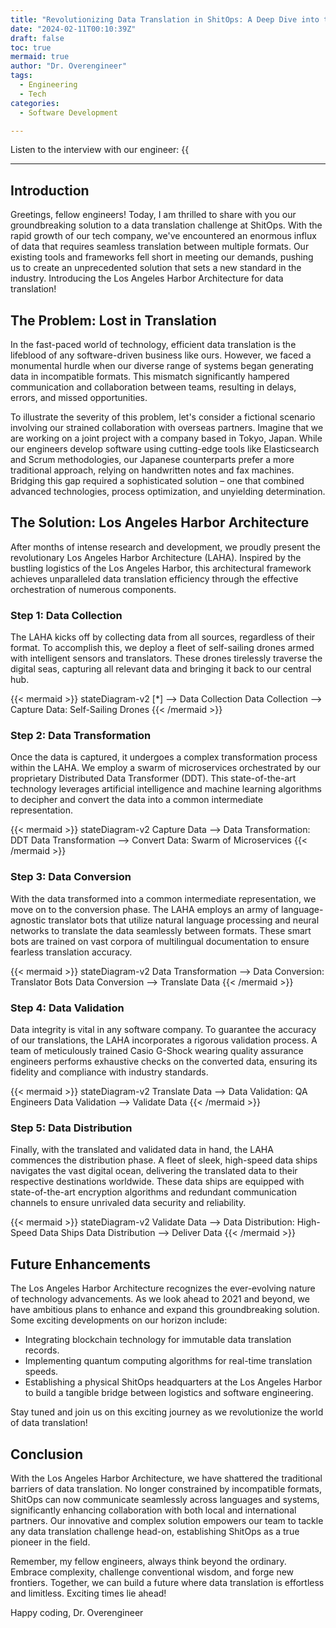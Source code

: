 ```yaml
---
title: "Revolutionizing Data Translation in ShitOps: A Deep Dive into the Los Angeles Harbor Architecture"
date: "2024-02-11T00:10:39Z"
draft: false
toc: true
mermaid: true
author: "Dr. Overengineer"
tags:
  - Engineering
  - Tech
categories:
  - Software Development

---
```


Listen to the interview with our engineer: {{<audio src="https://s3.chaops.de/shitops/podcasts/revolutionizing-data-translation-in-shitops.mp3" class="audio">}}

---

## Introduction

Greetings, fellow engineers! Today, I am thrilled to share with you our groundbreaking solution to a data translation challenge at ShitOps. With the rapid growth of our tech company, we've encountered an enormous influx of data that requires seamless translation between multiple formats. Our existing tools and frameworks fell short in meeting our demands, pushing us to create an unprecedented solution that sets a new standard in the industry. Introducing the Los Angeles Harbor Architecture for data translation!

## The Problem: Lost in Translation

In the fast-paced world of technology, efficient data translation is the lifeblood of any software-driven business like ours. However, we faced a monumental hurdle when our diverse range of systems began generating data in incompatible formats. This mismatch significantly hampered communication and collaboration between teams, resulting in delays, errors, and missed opportunities.

To illustrate the severity of this problem, let's consider a fictional scenario involving our strained collaboration with overseas partners. Imagine that we are working on a joint project with a company based in Tokyo, Japan. While our engineers develop software using cutting-edge tools like Elasticsearch and Scrum methodologies, our Japanese counterparts prefer a more traditional approach, relying on handwritten notes and fax machines. Bridging this gap required a sophisticated solution – one that combined advanced technologies, process optimization, and unyielding determination.

## The Solution: Los Angeles Harbor Architecture

After months of intense research and development, we proudly present the revolutionary Los Angeles Harbor Architecture (LAHA). Inspired by the bustling logistics of the Los Angeles Harbor, this architectural framework achieves unparalleled data translation efficiency through the effective orchestration of numerous components.

### Step 1: Data Collection

The LAHA kicks off by collecting data from all sources, regardless of their format. To accomplish this, we deploy a fleet of self-sailing drones armed with intelligent sensors and translators. These drones tirelessly traverse the digital seas, capturing all relevant data and bringing it back to our central hub.

{{< mermaid >}}
stateDiagram-v2
    [*] --> Data Collection
    Data Collection --> Capture Data: Self-Sailing Drones
{{< /mermaid >}}

### Step 2: Data Transformation

Once the data is captured, it undergoes a complex transformation process within the LAHA. We employ a swarm of microservices orchestrated by our proprietary Distributed Data Transformer (DDT). This state-of-the-art technology leverages artificial intelligence and machine learning algorithms to decipher and convert the data into a common intermediate representation.

{{< mermaid >}}
stateDiagram-v2
    Capture Data --> Data Transformation: DDT
    Data Transformation --> Convert Data: Swarm of Microservices
{{< /mermaid >}}

### Step 3: Data Conversion

With the data transformed into a common intermediate representation, we move on to the conversion phase. The LAHA employs an army of language-agnostic translator bots that utilize natural language processing and neural networks to translate the data seamlessly between formats. These smart bots are trained on vast corpora of multilingual documentation to ensure fearless translation accuracy.

{{< mermaid >}}
stateDiagram-v2
    Data Transformation --> Data Conversion: Translator Bots
    Data Conversion --> Translate Data
{{< /mermaid >}}

### Step 4: Data Validation

Data integrity is vital in any software company. To guarantee the accuracy of our translations, the LAHA incorporates a rigorous validation process. A team of meticulously trained Casio G-Shock wearing quality assurance engineers performs exhaustive checks on the converted data, ensuring its fidelity and compliance with industry standards.

{{< mermaid >}}
stateDiagram-v2
    Translate Data --> Data Validation: QA Engineers
    Data Validation --> Validate Data
{{< /mermaid >}}

### Step 5: Data Distribution

Finally, with the translated and validated data in hand, the LAHA commences the distribution phase. A fleet of sleek, high-speed data ships navigates the vast digital ocean, delivering the translated data to their respective destinations worldwide. These data ships are equipped with state-of-the-art encryption algorithms and redundant communication channels to ensure unrivaled data security and reliability.

{{< mermaid >}}
stateDiagram-v2
    Validate Data --> Data Distribution: High-Speed Data Ships
    Data Distribution --> Deliver Data
{{< /mermaid >}}

## Future Enhancements

The Los Angeles Harbor Architecture recognizes the ever-evolving nature of technology advancements. As we look ahead to 2021 and beyond, we have ambitious plans to enhance and expand this groundbreaking solution. Some exciting developments on our horizon include:

- Integrating blockchain technology for immutable data translation records.
- Implementing quantum computing algorithms for real-time translation speeds.
- Establishing a physical ShitOps headquarters at the Los Angeles Harbor to build a tangible bridge between logistics and software engineering.

Stay tuned and join us on this exciting journey as we revolutionize the world of data translation!

## Conclusion

With the Los Angeles Harbor Architecture, we have shattered the traditional barriers of data translation. No longer constrained by incompatible formats, ShitOps can now communicate seamlessly across languages and systems, significantly enhancing collaboration with both local and international partners. Our innovative and complex solution empowers our team to tackle any data translation challenge head-on, establishing ShitOps as a true pioneer in the field.

Remember, my fellow engineers, always think beyond the ordinary. Embrace complexity, challenge conventional wisdom, and forge new frontiers. Together, we can build a future where data translation is effortless and limitless. Exciting times lie ahead!

Happy coding,
Dr. Overengineer